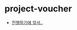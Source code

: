 # project-voucher

- [진행하기에 앞서..](https://hyune.gitbook.io/hyune-wiki/mentor-and-code-reviewer/before-proceeding-with-the-code-review)
